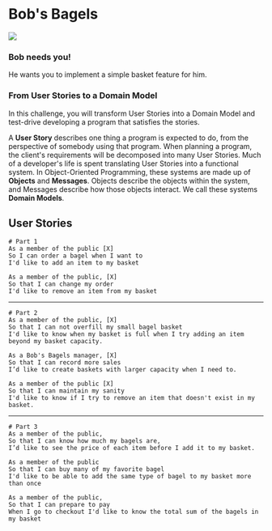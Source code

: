 # Bob's Bagels

![](./_images/bagels.jpg)

### Bob needs you!

He wants you to implement a simple basket feature for him.

### From User Stories to a Domain Model

In this challenge, you will transform User Stories into a Domain Model and test-drive developing a program that satisfies the stories.

A **User Story** describes one thing a program is expected to do, from the perspective of somebody using that program. When planning a program, the client's requirements will be decomposed into many User Stories. Much of a developer's life is spent translating User Stories into a functional system. In Object-Oriented Programming, these systems are made up of **Objects** and **Messages**. Objects describe the objects within the system, and Messages describe how those objects interact. We call these systems **Domain Models**.


## User Stories

```
# Part 1 
As a member of the public [X]
So I can order a bagel when I want to
I'd like to add an item to my basket

As a member of the public, [X]
So that I can change my order
I'd like to remove an item from my basket
```
---
```
# Part 2 
As a member of the public, [X]
So that I can not overfill my small bagel basket
I'd like to know when my basket is full when I try adding an item beyond my basket capacity.

As a Bob's Bagels manager, [X]
So that I can record more sales
I’d like to create baskets with larger capacity when I need to.

As a member of the public [X]
So that I can maintain my sanity
I'd like to know if I try to remove an item that doesn't exist in my basket. 
```
---
```
# Part 3
As a member of the public,
So that I can know how much my bagels are,
I’d like to see the price of each item before I add it to my basket.

As a member of the public
So that I can buy many of my favorite bagel
I'd like to be able to add the same type of bagel to my basket more than once

As a member of the public,
So that I can prepare to pay
When I go to checkout I'd like to know the total sum of the bagels in my basket
```
